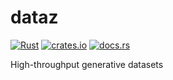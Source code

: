 dataz
=====

[![Rust](https://github.com/danhhz/dataz/actions/workflows/main.yml/badge.svg)](https://github.com/danhhz/dataz/actions/workflows/main.yml)
[![crates.io](https://img.shields.io/crates/v/dataz.svg)](https://crates.io/crates/dataz)
[![docs.rs](https://img.shields.io/docsrs/dataz)](https://docs.rs/dataz)

High-throughput generative datasets
